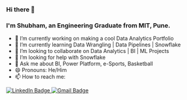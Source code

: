 ### Hi there 👋

###  I'm Shubham, an Engineering Graduate from MIT, Pune.

- 🔭 I’m currently working on making a cool Data Analytics Portfolio
- 🌱 I’m currently learning Data Wrangling | Data Pipelines | Snowflake
- 👯 I’m looking to collaborate on Data Analytics | BI | ML Projects
- 🤔 I’m looking for help with Snowflake
- 💬 Ask me about BI, Power Platform, e-Sports, Basketball
- 😄 Pronouns: He/Him
- 📫 How to reach me: 
<div id="badges">
  <a href="https://www.linkedin.com/in/shubhamkokate/">
    <img src="https://img.shields.io/badge/LinkedIn-blue?style=for-the-badge&logo=linkedin&logoColor=white" alt="LinkedIn Badge"/>
  </a>
  <a href="mailto:kokate377@gmail.com">
    <img src="https://img.shields.io/badge/Gmail-D14836?style=for-the-badge&logo=gmail&logoColor=white" alt="Gmail Badge"/>
  </a>
</div>

